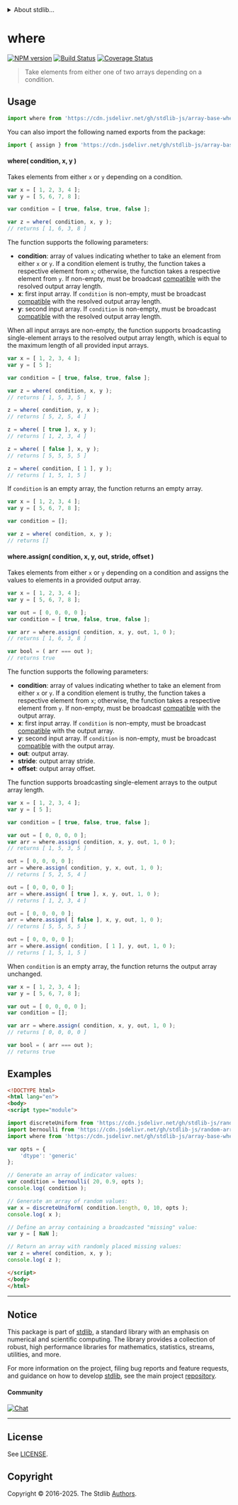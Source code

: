 <!--

@license Apache-2.0

Copyright (c) 2024 The Stdlib Authors.

Licensed under the Apache License, Version 2.0 (the "License");
you may not use this file except in compliance with the License.
You may obtain a copy of the License at

   http://www.apache.org/licenses/LICENSE-2.0

Unless required by applicable law or agreed to in writing, software
distributed under the License is distributed on an "AS IS" BASIS,
WITHOUT WARRANTIES OR CONDITIONS OF ANY KIND, either express or implied.
See the License for the specific language governing permissions and
limitations under the License.

-->


<details>
  <summary>
    About stdlib...
  </summary>
  <p>We believe in a future in which the web is a preferred environment for numerical computation. To help realize this future, we've built stdlib. stdlib is a standard library, with an emphasis on numerical and scientific computation, written in JavaScript (and C) for execution in browsers and in Node.js.</p>
  <p>The library is fully decomposable, being architected in such a way that you can swap out and mix and match APIs and functionality to cater to your exact preferences and use cases.</p>
  <p>When you use stdlib, you can be absolutely certain that you are using the most thorough, rigorous, well-written, studied, documented, tested, measured, and high-quality code out there.</p>
  <p>To join us in bringing numerical computing to the web, get started by checking us out on <a href="https://github.com/stdlib-js/stdlib">GitHub</a>, and please consider <a href="https://opencollective.com/stdlib">financially supporting stdlib</a>. We greatly appreciate your continued support!</p>
</details>

# where

[![NPM version][npm-image]][npm-url] [![Build Status][test-image]][test-url] [![Coverage Status][coverage-image]][coverage-url] <!-- [![dependencies][dependencies-image]][dependencies-url] -->

> Take elements from either one of two arrays depending on a condition.



<section class="usage">

## Usage

```javascript
import where from 'https://cdn.jsdelivr.net/gh/stdlib-js/array-base-where@esm/index.mjs';
```

You can also import the following named exports from the package:

```javascript
import { assign } from 'https://cdn.jsdelivr.net/gh/stdlib-js/array-base-where@esm/index.mjs';
```

#### where( condition, x, y )

Takes elements from either `x` or `y` depending on a condition.

```javascript
var x = [ 1, 2, 3, 4 ];
var y = [ 5, 6, 7, 8 ];

var condition = [ true, false, true, false ];

var z = where( condition, x, y );
// returns [ 1, 6, 3, 8 ]
```

The function supports the following parameters:

-   **condition**: array of values indicating whether to take an element from either `x` or `y`. If a condition element is truthy, the function takes a respective element from `x`; otherwise, the function takes a respective element from `y`. If non-empty, must be broadcast [compatible][@stdlib/ndarray/base/broadcast-shapes] with the resolved output array length.
-   **x**: first input array. If `condition` is non-empty, must be broadcast [compatible][@stdlib/ndarray/base/broadcast-shapes] with the resolved output array length.
-   **y**: second input array. If `condition` is non-empty, must be broadcast [compatible][@stdlib/ndarray/base/broadcast-shapes] with the resolved output array length.

When all input arrays are non-empty, the function supports broadcasting single-element arrays to the resolved output array length, which is equal to the maximum length of all provided input arrays.

```javascript
var x = [ 1, 2, 3, 4 ];
var y = [ 5 ];

var condition = [ true, false, true, false ];

var z = where( condition, x, y );
// returns [ 1, 5, 3, 5 ]

z = where( condition, y, x );
// returns [ 5, 2, 5, 4 ]

z = where( [ true ], x, y );
// returns [ 1, 2, 3, 4 ]

z = where( [ false ], x, y );
// returns [ 5, 5, 5, 5 ]

z = where( condition, [ 1 ], y );
// returns [ 1, 5, 1, 5 ]
```

If `condition` is an empty array, the function returns an empty array.

```javascript
var x = [ 1, 2, 3, 4 ];
var y = [ 5, 6, 7, 8 ];

var condition = [];

var z = where( condition, x, y );
// returns []
```

#### where.assign( condition, x, y, out, stride, offset )

Takes elements from either `x` or `y` depending on a condition and assigns the values to elements in a provided output array.

```javascript
var x = [ 1, 2, 3, 4 ];
var y = [ 5, 6, 7, 8 ];

var out = [ 0, 0, 0, 0 ];
var condition = [ true, false, true, false ];

var arr = where.assign( condition, x, y, out, 1, 0 );
// returns [ 1, 6, 3, 8 ]

var bool = ( arr === out );
// returns true
```

The function supports the following parameters:

-   **condition**: array of values indicating whether to take an element from either `x` or `y`. If a condition element is truthy, the function takes a respective element from `x`; otherwise, the function takes a respective element from `y`. If non-empty, must be broadcast [compatible][@stdlib/ndarray/base/broadcast-shapes] with the output array.
-   **x**: first input array. If `condition` is non-empty, must be broadcast [compatible][@stdlib/ndarray/base/broadcast-shapes] with the output array.
-   **y**: second input array. If `condition` is non-empty, must be broadcast [compatible][@stdlib/ndarray/base/broadcast-shapes] with the output array.
-   **out**: output array.
-   **stride**: output array stride.
-   **offset**: output array offset.

The function supports broadcasting single-element arrays to the output array length.

```javascript
var x = [ 1, 2, 3, 4 ];
var y = [ 5 ];

var condition = [ true, false, true, false ];

var out = [ 0, 0, 0, 0 ];
var arr = where.assign( condition, x, y, out, 1, 0 );
// returns [ 1, 5, 3, 5 ]

out = [ 0, 0, 0, 0 ];
arr = where.assign( condition, y, x, out, 1, 0 );
// returns [ 5, 2, 5, 4 ]

out = [ 0, 0, 0, 0 ];
arr = where.assign( [ true ], x, y, out, 1, 0 );
// returns [ 1, 2, 3, 4 ]

out = [ 0, 0, 0, 0 ];
arr = where.assign( [ false ], x, y, out, 1, 0 );
// returns [ 5, 5, 5, 5 ]

out = [ 0, 0, 0, 0 ];
arr = where.assign( condition, [ 1 ], y, out, 1, 0 );
// returns [ 1, 5, 1, 5 ]
```

When `condition` is an empty array, the function returns the output array unchanged.

```javascript
var x = [ 1, 2, 3, 4 ];
var y = [ 5, 6, 7, 8 ];

var out = [ 0, 0, 0, 0 ];
var condition = [];

var arr = where.assign( condition, x, y, out, 1, 0 );
// returns [ 0, 0, 0, 0 ]

var bool = ( arr === out );
// returns true
```

</section>

<!-- /.usage -->

<section class="notes">

</section>

<!-- /.notes -->

<section class="examples">

## Examples

<!-- eslint no-undef: "error" -->

```html
<!DOCTYPE html>
<html lang="en">
<body>
<script type="module">

import discreteUniform from 'https://cdn.jsdelivr.net/gh/stdlib-js/random-array-discrete-uniform@esm/index.mjs';
import bernoulli from 'https://cdn.jsdelivr.net/gh/stdlib-js/random-array-bernoulli@esm/index.mjs';
import where from 'https://cdn.jsdelivr.net/gh/stdlib-js/array-base-where@esm/index.mjs';

var opts = {
    'dtype': 'generic'
};

// Generate an array of indicator values:
var condition = bernoulli( 20, 0.9, opts );
console.log( condition );

// Generate an array of random values:
var x = discreteUniform( condition.length, 0, 10, opts );
console.log( x );

// Define an array containing a broadcasted "missing" value:
var y = [ NaN ];

// Return an array with randomly placed missing values:
var z = where( condition, x, y );
console.log( z );

</script>
</body>
</html>
```

</section>

<!-- /.examples -->

<!-- Section for related `stdlib` packages. Do not manually edit this section, as it is automatically populated. -->

<section class="related">

</section>

<!-- /.related -->

<!-- Section for all links. Make sure to keep an empty line after the `section` element and another before the `/section` close. -->


<section class="main-repo" >

* * *

## Notice

This package is part of [stdlib][stdlib], a standard library with an emphasis on numerical and scientific computing. The library provides a collection of robust, high performance libraries for mathematics, statistics, streams, utilities, and more.

For more information on the project, filing bug reports and feature requests, and guidance on how to develop [stdlib][stdlib], see the main project [repository][stdlib].

#### Community

[![Chat][chat-image]][chat-url]

---

## License

See [LICENSE][stdlib-license].


## Copyright

Copyright &copy; 2016-2025. The Stdlib [Authors][stdlib-authors].

</section>

<!-- /.stdlib -->

<!-- Section for all links. Make sure to keep an empty line after the `section` element and another before the `/section` close. -->

<section class="links">

[npm-image]: http://img.shields.io/npm/v/@stdlib/array-base-where.svg
[npm-url]: https://npmjs.org/package/@stdlib/array-base-where

[test-image]: https://github.com/stdlib-js/array-base-where/actions/workflows/test.yml/badge.svg?branch=main
[test-url]: https://github.com/stdlib-js/array-base-where/actions/workflows/test.yml?query=branch:main

[coverage-image]: https://img.shields.io/codecov/c/github/stdlib-js/array-base-where/main.svg
[coverage-url]: https://codecov.io/github/stdlib-js/array-base-where?branch=main

<!--

[dependencies-image]: https://img.shields.io/david/stdlib-js/array-base-where.svg
[dependencies-url]: https://david-dm.org/stdlib-js/array-base-where/main

-->

[chat-image]: https://img.shields.io/gitter/room/stdlib-js/stdlib.svg
[chat-url]: https://app.gitter.im/#/room/#stdlib-js_stdlib:gitter.im

[stdlib]: https://github.com/stdlib-js/stdlib

[stdlib-authors]: https://github.com/stdlib-js/stdlib/graphs/contributors

[umd]: https://github.com/umdjs/umd
[es-module]: https://developer.mozilla.org/en-US/docs/Web/JavaScript/Guide/Modules

[deno-url]: https://github.com/stdlib-js/array-base-where/tree/deno
[deno-readme]: https://github.com/stdlib-js/array-base-where/blob/deno/README.md
[umd-url]: https://github.com/stdlib-js/array-base-where/tree/umd
[umd-readme]: https://github.com/stdlib-js/array-base-where/blob/umd/README.md
[esm-url]: https://github.com/stdlib-js/array-base-where/tree/esm
[esm-readme]: https://github.com/stdlib-js/array-base-where/blob/esm/README.md
[branches-url]: https://github.com/stdlib-js/array-base-where/blob/main/branches.md

[stdlib-license]: https://raw.githubusercontent.com/stdlib-js/array-base-where/main/LICENSE

[@stdlib/ndarray/base/broadcast-shapes]: https://github.com/stdlib-js/ndarray-base-broadcast-shapes/tree/esm

</section>

<!-- /.links -->
